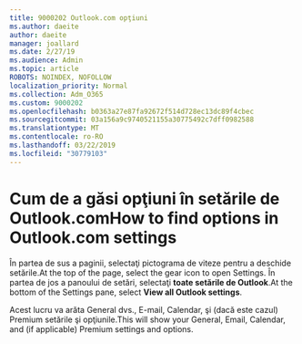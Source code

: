 ```yaml
---
title: 9000202 Outlook.com opţiuni
ms.author: daeite
author: daeite
manager: joallard
ms.date: 2/27/19
ms.audience: Admin
ms.topic: article
ROBOTS: NOINDEX, NOFOLLOW
localization_priority: Normal
ms.collection: Adm_O365
ms.custom: 9000202
ms.openlocfilehash: b0363a27e87fa92672f514d728ec13dc89f4cbec
ms.sourcegitcommit: 03a156a9c9740521155a30775492c7dff0982588
ms.translationtype: MT
ms.contentlocale: ro-RO
ms.lasthandoff: 03/22/2019
ms.locfileid: "30779103"
---
```

# <a name="how-to-find-options-in-outlookcom-settings"></a><span data-ttu-id="7d30b-102">Cum de a găsi opţiuni în setările de Outlook.com</span><span class="sxs-lookup"><span data-stu-id="7d30b-102">How to find options in Outlook.com settings</span></span>

<span data-ttu-id="7d30b-103">În partea de sus a paginii, selectaţi pictograma de viteze pentru a deschide setările.</span><span class="sxs-lookup"><span data-stu-id="7d30b-103">At the top of the page, select the gear icon to open Settings.</span></span> <span data-ttu-id="7d30b-104">În partea de jos a panoului de setări, selectaţi **toate setările de Outlook**.</span><span class="sxs-lookup"><span data-stu-id="7d30b-104">At the bottom of the Settings pane, select **View all Outlook settings**.</span></span>

<span data-ttu-id="7d30b-105">Acest lucru va arăta General dvs., E-mail, Calendar, şi (dacă este cazul) Premium setările şi opţiunile.</span><span class="sxs-lookup"><span data-stu-id="7d30b-105">This will show your General, Email, Calendar, and (if applicable) Premium settings and options.</span></span>
